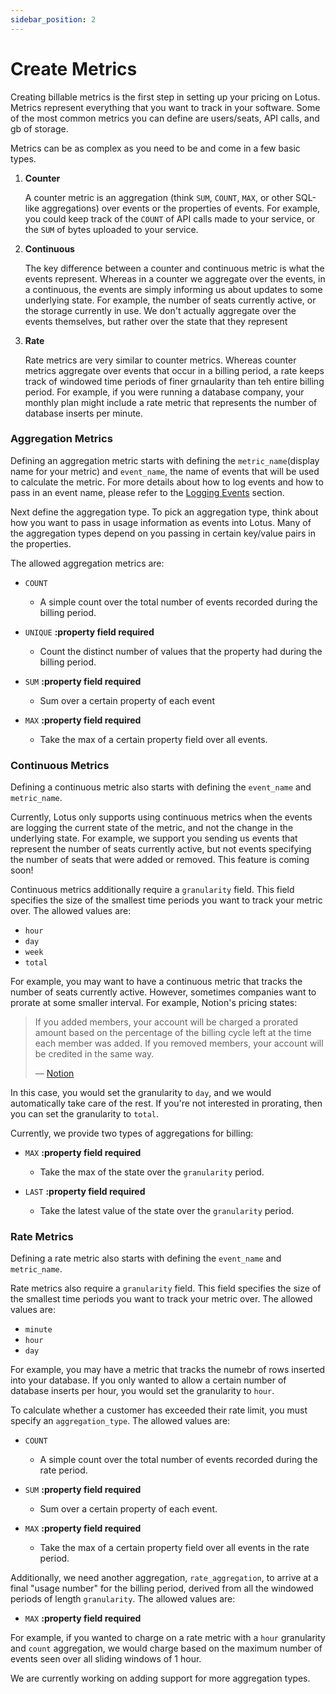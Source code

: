 ```yaml
---
sidebar_position: 2
---
```


# Create Metrics

Creating billable metrics is the first step in setting up your pricing on Lotus. Metrics represent everything that you want to track in your software. Some of the most common metrics you can define are users/seats, API calls, and gb of storage.

Metrics can be as complex as you need to be and come in a few basic types.

1. **Counter**

   A counter metric is an aggregation (think `SUM`, `COUNT`, `MAX`, or other SQL-like aggregations) over events or the properties of events. For example, you could keep track of the `COUNT` of API calls made to your service, or the `SUM` of bytes uploaded to your service.

2. **Continuous**

   The key difference between a counter and continuous metric is what the events represent. Whereas in a counter we aggregate over the events, in a continuous, the events are simply informing us about updates to some underlying state. For example, the number of seats currently active, or the storage currently in use. We don't actually aggregate over the events themselves, but rather over the state that they represent

3. **Rate**

   Rate metrics are very similar to counter metrics. Whereas counter metrics aggregate over events that occur in a billing period, a rate keeps track of windowed time periods of finer grnaularity than teh entire billing period. For example, if you were running a database company, your monthly plan might include a rate metric that represents the number of database inserts per minute.

### Aggregation Metrics

Defining an aggregation metric starts with defining the `metric_name`(display name for your metric) and `event_name`, the name of events that will be used to calculate the metric. For more details about how to log events and how to pass in an event name, please refer to the [Logging Events](./logging-events.mdx) section.

Next define the aggregation type. To pick an aggregation type, think about how you want to pass in usage information as events into Lotus. Many of the aggregation types depend on you passing in certain key/value pairs in the properties.

The allowed aggregation metrics are:

<p>

- <code>COUNT</code>

  - A simple count over the total number of events recorded during the billing period.

- <code>UNIQUE</code> <b>:property field required </b>

  - Count the distinct number of values that the property had during the billing period.

- <code>SUM</code> <b>:property field required </b>

  - Sum over a certain property of each event

- <code>MAX</code> <b>:property field required </b>

  - Take the max of a certain property field over all events.

</p>

### Continuous Metrics

<p>

Defining a continuous metric also starts with defining the <code>event_name</code> and <code>metric_name</code>.

Currently, Lotus only supports using continuous metrics when the events are logging the current state of the metric, and not the change in the underlying state. For example, we support you sending us events that represent the number of seats currently active, but not events specifying the number of seats that were added or removed. This feature is coming soon!

Continuous metrics additionally require a <code>granularity</code> field. This field specifies the size of the smallest time periods you want to track your metric over. The allowed values are:

- <code>hour</code>
- <code>day</code>
- <code>week</code>
- <code>total</code>

For example, you may want to have a continuous metric that tracks the number of seats currently active. However, sometimes companies want to prorate at some smaller interval. For example, Notion's pricing states:

> If you added members, your account will be charged a prorated amount based on the percentage of the billing cycle left at the time each member was added. If you removed members, your account will be credited in the same way.
>
> — [Notion](https://www.notion.so/pricing)

In this case, you would set the granularity to <code>day</code>, and we would automatically take care of the rest. If you're not interested in prorating, then you can set the granularity to <code>total</code>.

Currently, we provide two types of aggregations for billing:

- <code>MAX</code> <b>:property field required </b>

  - Take the max of the state over the <code>granularity</code> period.

- <code>LAST</code> <b>:property field required </b>

  - Take the latest value of the state over the <code>granularity</code> period.

</p>

### Rate Metrics

<p>

Defining a rate metric also starts with defining the <code>event_name</code> and <code>metric_name</code>.

Rate metrics also require a <code>granularity</code> field. This field specifies the size of the smallest time periods you want to track your metric over. The allowed values are:

- <code>minute</code>
- <code>hour</code>
- <code>day</code>

For example, you may have a metric that tracks the numebr of rows inserted into your database. If you only wanted to allow a certain number of database inserts per hour, you would set the granularity to <code>hour</code>.

To calculate whether a customer has exceeded their rate limit, you must specify an <code>aggregation_type</code>. The allowed values are:

- <code>COUNT</code>

  - A simple count over the total number of events recorded during the rate period.

- <code>SUM</code> <b>:property field required </b>

  - Sum over a certain property of each event.

- <code>MAX</code> <b>:property field required </b>

  - Take the max of a certain property field over all events in the rate period.

Additionally, we need another aggregation, <code>rate_aggregation</code>, to arrive at a final "usage number" for the billing period, derived from all the windowed periods of length `granularity`. The allowed values are:

- <code>MAX</code> <b>:property field required </b>

For example, if you wanted to charge on a rate metric with a `hour` granularity and `count` aggregation, we would charge based on the maximum number of events seen over all sliding windows of 1 hour.

We are currently working on adding support for more aggregation types.

</p>
